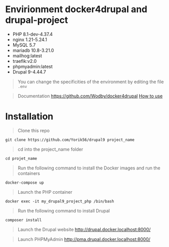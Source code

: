 # Envirionment docker4drupal and drupal-project

- PHP 8.1-dev-4.37.4
- nginx 1.21-5.24.1
- MySQL 5.7
- mariadb 10.8-3.21.0
- mailhog:latest 
- traefik:v2.0 
- phpmyadmin:latest
- Drupal 9-4.44.7

> You can change the specificities of the environment by editing the file `.env`

> Documentation
https://github.com/Wodby/docker4drupal
[How to use](https://wodby.com/docs/1.0/stacks/drupal/local/#usage)

# Installation

> Clone this repo 
```shell
git clone https://github.com/Yorik56/drupal9 project_name
```

> cd into the project_name folder
```shell   
cd projet_name
```

> Run the following command to install the Docker images and run the containers
```shell    
docker-compose up
```

> Launch the PHP container
```shell
docker exec -it my_drupal9_project_php /bin/bash
```

> Run the following command to install Drupal
```shell
composer install
```

> Launch the Drupal website
http://drupal.docker.localhost:8000/

> Launch PHPMyAdmin
http://pma.drupal.docker.localhost:8000/
